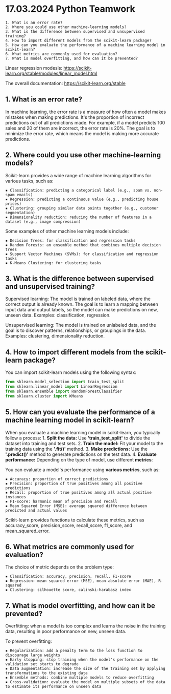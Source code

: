 # 17.03.2024 Python Teamwork 

    1. What is an error rate?
    2. Where you could use other machine-learning models?
    3. What is the difference between supervised and unsupervised training?
    4. How to import different models from the scikit-learn package?
    5. How can you evaluate the performance of a machine learning model in scikit-learn?
    6. What metrics are commonly used for evaluation?
    7. What is model overfitting, and how can it be prevented?

Linear regression modesls: https://scikit-learn.org/stable/modules/linear_model.html

The overall documentation: https://scikit-learn.org/stable

## 1. What is an error rate?

In machine learning, the error rate is a measure of how often a model makes mistakes when making predictions. It's the proportion of incorrect predictions out of all predictions made. For example, if a model predicts 100 sales and 20 of them are incorrect, the error rate is 20%. The goal is to minimize the error rate, which means the model is making more accurate predictions.

## 2. Where could you use other machine-learning models?

Scikit-learn provides a wide range of machine learning algorithms for various tasks, such as:

    ▪ Classification: predicting a categorical label (e.g., spam vs. non-spam emails)
    ▪ Regression: predicting a continuous value (e.g., predicting house prices)
    ▪ Clustering: grouping similar data points together (e.g., customer segmentation)
    ▪ Dimensionality reduction: reducing the number of features in a dataset (e.g., image compression)

Some examples of other machine learning models include:

    ▪ Decision Trees: for classification and regression tasks
    ▪ Random Forests: an ensemble method that combines multiple decision trees
    ▪ Support Vector Machines (SVMs): for classification and regression tasks
    ▪ K-Means Clustering: for clustering tasks

## 3. What is the difference between supervised and unsupervised training?

Supervised learning: The model is trained on labeled data, where the correct output is already known. The goal is to learn a mapping between input data and output labels, so the model can make predictions on new, unseen data. Examples: classification, regression.

Unsupervised learning: The model is trained on unlabeled data, and the goal is to discover patterns, relationships, or groupings in the data. Examples: clustering, dimensionality reduction.

## 4. How to import different models from the scikit-learn package?

You can import scikit-learn models using the following syntax:

```py
from sklearn.model_selection import train_test_split
from sklearn.linear_model import LinearRegression
from sklearn.ensemble import RandomForestClassifier
from sklearn.cluster import KMeans
```

## 5. How can you evaluate the performance of a machine learning model in scikit-learn?

When you evaluate a machine learning model in scikit-learn, you typically follow a process:
    1. **Split the data:** Use **'train_test_split'** to divide the dataset into training and test sets.
    2. **Train the model:** Fit your model to the training data using the **'.fit()'** method.
    3. **Make predictions:** Use the **'.predict()'** method to generate predictions on the test data.
    4. **Evaluate performance:** Depending on the type of model, use different **metrics**:
    
You can evaluate a model's performance using **various metrics**, such as:

    ▪ Accuracy: proportion of correct predictions 
    ▪ Precision: proportion of true positives among all positive predictions
    ▪ Recall: proportion of true positives among all actual positive instances
    ▪ F1-score: harmonic mean of precision and recall 
    ▪ Mean Squared Error (MSE): average squared difference between predicted and actual values

Scikit-learn provides functions to calculate these metrics, such as accuracy_score, precision_score, recall_score, f1_score, and mean_squared_error.

## 6. What metrics are commonly used for evaluation?

The choice of metric depends on the problem type:

    ▪ Classification: accuracy, precision, recall, F1-score
    ▪ Regression: mean squared error (MSE), mean absolute error (MAE), R-squared
    ▪ Clustering: silhouette score, calinski-harabasz index

## 7. What is model overfitting, and how can it be prevented?

Overfitting: when a model is too complex and learns the noise in the training data, resulting in poor performance on new, unseen data.

To prevent overfitting:

    ▪ Regularization: add a penalty term to the loss function to discourage large weights
    ▪ Early stopping: stop training when the model's performance on the validation set starts to degrade
    ▪ Data augmentation: increase the size of the training set by applying transformations to the existing data
    ▪ Ensemble methods: combine multiple models to reduce overfitting
    ▪ Cross-validation: evaluate the model on multiple subsets of the data to estimate its performance on unseen data
